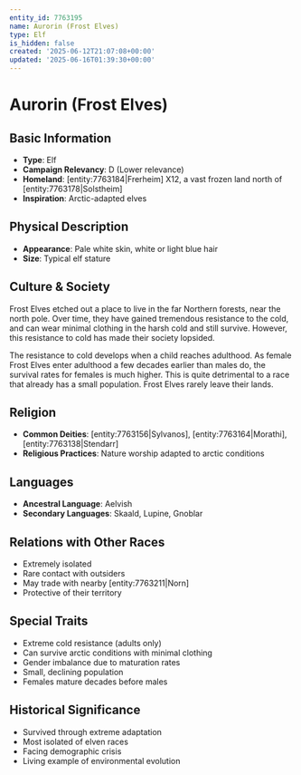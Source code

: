 ```yaml
---
entity_id: 7763195
name: Aurorin (Frost Elves)
type: Elf
is_hidden: false
created: '2025-06-12T21:07:08+00:00'
updated: '2025-06-16T01:39:30+00:00'
---
```


# Aurorin (Frost Elves)

## Basic Information

- **Type**: Elf
- **Campaign Relevancy**: D (Lower relevance)
- **Homeland**: [entity:7763184|Frerheim] X12, a vast frozen land north of [entity:7763178|Solstheim]
- **Inspiration**: Arctic-adapted elves

## Physical Description

- **Appearance**: Pale white skin, white or light blue hair
- **Size**: Typical elf stature

## Culture & Society

Frost Elves etched out a place to live in the far Northern forests, near the north pole. Over time, they have gained tremendous resistance to the cold, and can wear minimal clothing in the harsh cold and still survive. However, this resistance to cold has made their society lopsided.

The resistance to cold develops when a child reaches adulthood. As female Frost Elves enter adulthood a few decades earlier than males do, the survival rates for females is much higher. This is quite detrimental to a race that already has a small population. Frost Elves rarely leave their lands.

## Religion

- **Common Deities**: [entity:7763156|Sylvanos], [entity:7763164|Morathi], [entity:7763138|Stendarr]
- **Religious Practices**: Nature worship adapted to arctic conditions

## Languages

- **Ancestral Language**: Aelvish
- **Secondary Languages**: Skaald, Lupine, Gnoblar

## Relations with Other Races

- Extremely isolated
- Rare contact with outsiders
- May trade with nearby [entity:7763211|Norn]
- Protective of their territory

## Special Traits

- Extreme cold resistance (adults only)
- Can survive arctic conditions with minimal clothing
- Gender imbalance due to maturation rates
- Small, declining population
- Females mature decades before males

## Historical Significance

- Survived through extreme adaptation
- Most isolated of elven races
- Facing demographic crisis
- Living example of environmental evolution